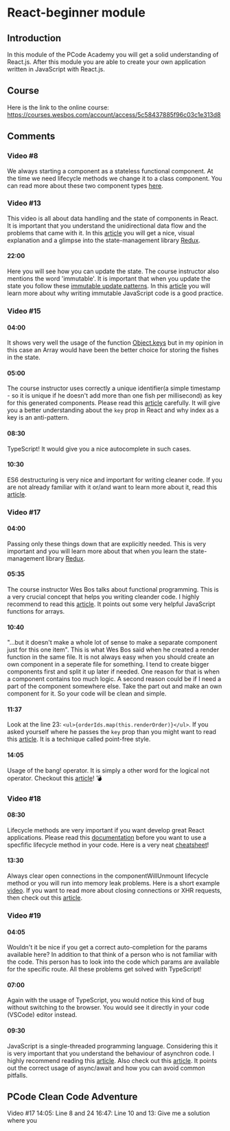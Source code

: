 # React-beginner module

## Introduction
In this module of the PCode Academy you will get a solid understanding of React.js. After this module you are able to create your own application written in JavaScript with React.js.

## Course
Here is the link to the online course: https://courses.wesbos.com/account/access/5c58437885f96c03c1e313d8

## Comments

### Video #8
We always starting a component as a stateless functional component. At the time we need lifecycle methods we change it to a class component. You can read more about these two component types [here](https://programmingwithmosh.com/react/react-functional-components/). 

### Video #13
This video is all about data handling and the state of components in React. It is important that you understand the unidirectional data flow and the problems that came with it. In this [article](https://medium.com/dailyjs/when-do-i-know-im-ready-for-redux-f34da253c85f) you will get a nice, visual explanation and a glimpse into the state-management library [Redux](https://redux.js.org/).

#### 22:00
Here you will see how you can update the state. The course instructor also mentions the word 'immutable'. It is important that when you update the state you follow these [immutable update patterns](https://redux.js.org/recipes/structuring-reducers/immutable-update-patterns). In this [article](https://wecodetheweb.com/2016/02/12/immutable-javascript-using-es6-and-beyond/) you will learn more about why writing immutable JavaScript code is a good practice.

### Video #15
#### 04:00
It shows very well the usage of the function [Object.keys](https://developer.mozilla.org/de/docs/Web/JavaScript/Reference/Global_Objects/Object/keys) but in my opinion in this case an Array would have been the better choice for storing the fishes in the state.

#### 05:00
The course instructor uses correctly a unique identifier(a simple timestamp - so it is unique if he doesn't add more than one fish per millisecond) as key for this generated components. Please read this [article](https://medium.com/@robinpokorny/index-as-a-key-is-an-anti-pattern-e0349aece318) carefully. It will give you a better understanding about the `key` prop in React and why index as a key is an anti-pattern.

#### 08:30
TypeScript! It would give you a nice autocomplete in such cases.

#### 10:30
ES6 destructuring is very nice and important for writing cleaner code. If you are not already familiar with it or/and want to learn more about it, read this [article](https://codeburst.io/es6-destructuring-the-complete-guide-7f842d08b98f).
 
### Video #17
#### 04:00
Passing only these things down that are explicitly needed. This is very important and you will learn more about that when you learn the state-management library [Redux](https://redux.js.org/).

#### 05:35
The course instructor Wes Bos talks about functional programming. This is a very crucial concept that helps you writing cleander code. I highly recommend to read this [article](https://hackernoon.com/functional-programming-in-js-map-filter-reduce-pt-5-308a205fdd5f). It points out some very helpful JavaScript functions for arrays.

#### 10:40
"...but it doesn't make a whole lot of sense to make a separate component just for this one item". This is what Wes Bos said when he created a render function in the same file. It is not always easy when you should create an own component in a seperate file for something. I tend to create bigger components first and split it up later if needed. One reason for that is when a component contains too much logic. A second reason could be if I need a part of the component somewhere else. Take the part out and make an own component for it. So your code will be clean and simple.

#### 11:37
Look at the line 23: `<ul>{orderIds.map(this.renderOrder)}</ul>`. If you asked yourself where he passes the `key` prop than you might want to read this [article](https://dev.to/danhomola/point-free-gotchas-in-javascript--3pfi). It is a technique called point-free style.

#### 14:05
Usage of the bang! operator. It is simply a other word for the logical not operator. Checkout this [article](https://medium.com/@pddivine/javascript-bang-bang-i-shot-you-down-use-of-double-bangs-in-javascript-7c9d94446054)! 💣

### Video #18
#### 08:30
Lifecycle methods are very important if you want develop great React applications. Please read this [documentation](https://reactjs.org/docs/react-component.html) before you want to use a specfific lifecycle method in your code. Here is a very neat [cheatsheet](https://devhints.io/react#lifecycle)!

#### 13:30
Always clear open connections in the componentWillUnmount lifecycle method or you will run into memory leak problems. Here is a short example [video](https://teamtreehouse.com/library/prevent-memory-leaks-with-componentwillunmount). If you want to read more about closing connections or XHR requests, then check out this [article](https://medium.freecodecamp.org/how-to-work-with-react-the-right-way-to-avoid-some-common-pitfalls-fc9eb5e34d9e).

### Video #19
#### 04:05
Wouldn't it be nice if you get a correct auto-completion for the params available here? In addition to that think of a person who is not familiar with the code. This person has to look into the code which params are available for the specific route. All these problems get solved with TypeScript!

#### 07:00
Again with the usage of TypeScript, you would notice this kind of bug without switching to the browser. You would see it directly in your code (VSCode) editor instead.

#### 09:30
JavaScript is a single-threaded programming language. Considering this it is very important that you understand the behaviour of asynchron code. I highly recommend reading this [article](https://blog.bitsrc.io/understanding-asynchronous-javascript-the-event-loop-74cd408419ff). Also check out this [article](https://medium.freecodecamp.org/avoiding-the-async-await-hell-c77a0fb71c4c). It points out the correct usage of async/await and how you can avoid common pitfalls.


## PCode Clean Code Adventure
Video #17 14:05: Line 8 and 24
16:47: Line 10 and 13: Give me a solution where you 
